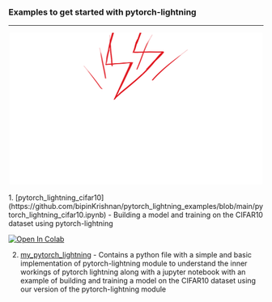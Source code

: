 ### Examples to get started with pytorch-lightning 
---------------------------------
<p align="center" >
<img width=500 height=300 src="pl.gif"/>
</p>
1. [pytorch_lightning_cifar10](https://github.com/bipinKrishnan/pytorch_lightning_examples/blob/main/pytorch_lightning_cifar10.ipynb) - Building a model and training on the CIFAR10 dataset using pytorch-lightning

   [![Open In Colab](https://colab.research.google.com/assets/colab-badge.svg)](https://colab.research.google.com/github/bipinKrishnan/pytorch_lightning_examples/blob/main/pytorch_lightning_cifar10.ipynb) 
   

2. [my_pytorch_lightning](https://github.com/bipinKrishnan/pytorch_lightning_examples/tree/main/my_pytorch_lightning) - Contains a python file with a simple and basic implementation of pytorch-lightning module to understand the inner workings of pytorch lightning along with a jupyter notebook with an example of building and training a model on the CIFAR10 dataset using our version of the pytorch-lightning module
   

